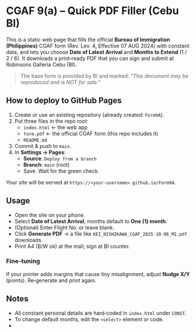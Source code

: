 # CGAF 9(a) – Quick PDF Filler (Cebu BI)

This is a static web page that fills the official **Bureau of Immigration (Philippines)** CGAF form (Rev. Lev. 4, Effective 07 AUG 2024) with constant data, and lets you choose **Date of Latest Arrival** and **Months to Extend** (1 / 2 / 6). It downloads a print‑ready PDF that you can sign and submit at Robinsons Galleria Cebu (BI).

> The base form is provided by BI and marked: *"This document may be reproduced and is NOT for sale."*

## How to deploy to GitHub Pages

1. Create or use an existing repository (already created: `Form9A`).
2. Put three files in the repo root:
   - `index.html`  ← the web app
   - `form.pdf`    ← the official CGAF form (this repo includes it)
   - `README.md`
3. Commit & push to `main`.
4. In **Settings → Pages**:
   - **Source**: `Deploy from a branch`
   - **Branch**: `main` (root)
   - Save. Wait for the green check.

Your site will be served at `https://<your-username>.github.io/Form9A`.

## Usage
- Open the site on your phone.
- Select **Date of Latest Arrival**; months default to **One (1) month**.
- (Optional) Enter Flight No. or leave blank.
- Click **Generate PDF** → a file like `KEI_NISHIKAWA_CGAF_2025-10-06_M1.pdf` downloads.
- Print A4 (B/W ok) at the mall; sign at BI counter.

### Fine‑tuning
If your printer adds margins that cause tiny misalignment, adjust **Nudge X/Y** (points). Re‑generate and print again.

## Notes
- All constant personal details are hard‑coded in `index.html` under `CONST`.
- To change default months, edit the `<select>` element or code.
- 
